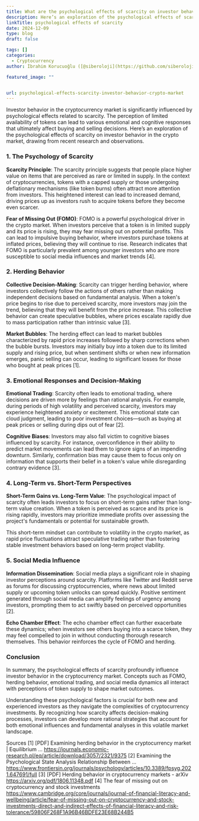 ```yaml
---
title: What are the psychological effects of scarcity on investor behavior in the crypto market
description: Here’s an exploration of the psychological effects of scarcity on investor behavior in the crypto market, drawing from recent research and observations.
linkTitle: psychological effects of scarcity
date: 2024-12-09
type: blog
draft: false

tags: []
categories:
  - Cryptocurrency
author: İbrahim Korucuoğlu ([@siberoloji](https://github.com/siberoloji))

featured_image: ""


url: psychological-effects-scarcity-investor-behavior-crypto-market
---
```

Investor behavior in the cryptocurrency market is significantly influenced by psychological effects related to scarcity. The perception of limited availability of tokens can lead to various emotional and cognitive responses that ultimately affect buying and selling decisions. Here’s an exploration of the psychological effects of scarcity on investor behavior in the crypto market, drawing from recent research and observations.

### 1. The Psychology of Scarcity

**Scarcity Principle**: The scarcity principle suggests that people place higher value on items that are perceived as rare or limited in supply. In the context of cryptocurrencies, tokens with a capped supply or those undergoing deflationary mechanisms (like token burns) often attract more attention from investors. This heightened interest can lead to increased demand, driving prices up as investors rush to acquire tokens before they become even scarcer.

**Fear of Missing Out (FOMO)**: FOMO is a powerful psychological driver in the crypto market. When investors perceive that a token is in limited supply and its price is rising, they may fear missing out on potential profits. This can lead to impulsive buying behavior, where investors purchase tokens at inflated prices, believing they will continue to rise. Research indicates that FOMO is particularly prevalent among younger investors who are more susceptible to social media influences and market trends [4].

### 2. Herding Behavior

**Collective Decision-Making**: Scarcity can trigger herding behavior, where investors collectively follow the actions of others rather than making independent decisions based on fundamental analysis. When a token's price begins to rise due to perceived scarcity, more investors may join the trend, believing that they will benefit from the price increase. This collective behavior can create speculative bubbles, where prices escalate rapidly due to mass participation rather than intrinsic value [3].

**Market Bubbles**: The herding effect can lead to market bubbles characterized by rapid price increases followed by sharp corrections when the bubble bursts. Investors may initially buy into a token due to its limited supply and rising price, but when sentiment shifts or when new information emerges, panic selling can occur, leading to significant losses for those who bought at peak prices [1].

### 3. Emotional Responses and Decision-Making

**Emotional Trading**: Scarcity often leads to emotional trading, where decisions are driven more by feelings than rational analysis. For example, during periods of high volatility and perceived scarcity, investors may experience heightened anxiety or excitement. This emotional state can cloud judgment, leading to poor investment choices—such as buying at peak prices or selling during dips out of fear [2].

**Cognitive Biases**: Investors may also fall victim to cognitive biases influenced by scarcity. For instance, overconfidence in their ability to predict market movements can lead them to ignore signs of an impending downturn. Similarly, confirmation bias may cause them to focus only on information that supports their belief in a token's value while disregarding contrary evidence [3].

### 4. Long-Term vs. Short-Term Perspectives

**Short-Term Gains vs. Long-Term Value**: The psychological impact of scarcity often leads investors to focus on short-term gains rather than long-term value creation. When a token is perceived as scarce and its price is rising rapidly, investors may prioritize immediate profits over assessing the project's fundamentals or potential for sustainable growth.

This short-term mindset can contribute to volatility in the crypto market, as rapid price fluctuations attract speculative trading rather than fostering stable investment behaviors based on long-term project viability.

### 5. Social Media Influence

**Information Dissemination**: Social media plays a significant role in shaping investor perceptions around scarcity. Platforms like Twitter and Reddit serve as forums for discussing cryptocurrencies, where news about limited supply or upcoming token unlocks can spread quickly. Positive sentiment generated through social media can amplify feelings of urgency among investors, prompting them to act swiftly based on perceived opportunities [2].

**Echo Chamber Effect**: The echo chamber effect can further exacerbate these dynamics; when investors see others buying into a scarce token, they may feel compelled to join in without conducting thorough research themselves. This behavior reinforces the cycle of FOMO and herding.

### Conclusion

In summary, the psychological effects of scarcity profoundly influence investor behavior in the cryptocurrency market. Concepts such as FOMO, herding behavior, emotional trading, and social media dynamics all interact with perceptions of token supply to shape market outcomes.

Understanding these psychological factors is crucial for both new and experienced investors as they navigate the complexities of cryptocurrency investments. By recognizing how scarcity affects decision-making processes, investors can develop more rational strategies that account for both emotional influences and fundamental analyses in this volatile market landscape.

Sources
[1] [PDF] Examining herding behavior in the cryptocurrency market | Equilibrium ... <https://journals.economic-research.pl/eq/article/download/3057/2321/9375>
[2] Examining the Psychological State Analysis Relationship Between ... <https://www.frontiersin.org/journals/psychology/articles/10.3389/fpsyg.2021.647691/full>
[3] [PDF] Herding behavior in cryptocurrency markets - arXiv <https://arxiv.org/pdf/1806.11348.pdf>
[4] The fear of missing out on cryptocurrency and stock investments <https://www.cambridge.org/core/journals/journal-of-financial-literacy-and-wellbeing/article/fear-of-missing-out-on-cryptocurrency-and-stock-investments-direct-and-indirect-effects-of-financial-literacy-and-risk-tolerance/59806F268F1A96B46BDFE23E68B244B5>

